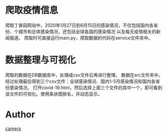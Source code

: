 ﻿# 爬取疫情信息
爬取丁香园网站中，2020年1月27日到6月15日的感染情况，不仅包括国内各省份、个城市和总体感染情况，还包括全球各国的感染情况
以及每天疫情相关的新闻报道。
  爬取时可直接运行main.py，爬取数据的代码在service文件夹中。
# 数据整理与可视化
爬取的数据在DB数据库中，处理成csv文件后再进行整理。
  数据在src文件夹中，经过处理最后得到三个csv文件：全球感染情况、国内1-5月感染情况和国内各省份感染情况。
  打开covid-19.html，然后选择上面三个文件的其中一个，即可看到该文件的可视化。使用条状图排名，并动态显示。

# **Author**
[camera](https://github.com/creama?tab=repositories)
